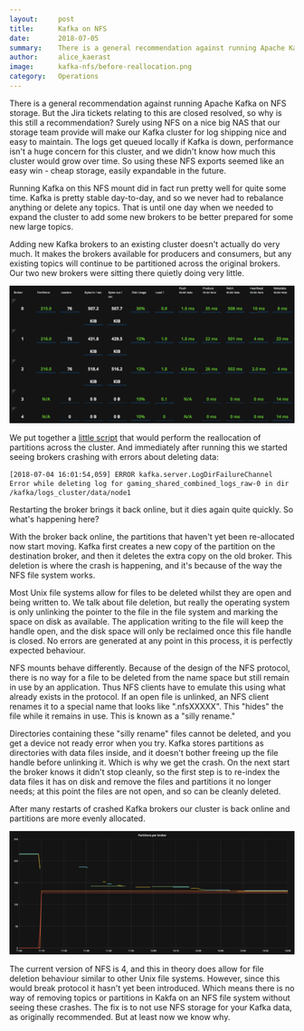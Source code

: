 ```yaml
---
layout:     post
title:      Kafka on NFS
date:       2018-07-05
summary:    There is a general recommendation against running Apache Kafka on NFS storage, but nobody really gives a good explanation as to why.  In this post we look at some broker crashes we have seen happening on Kafka clusters which use NFS storage and why they were happening.
author:     alice_kaerast
image:      kafka-nfs/before-reallocation.png
category:   Operations
---
```


There is a general recommendation against running Apache Kafka on NFS storage.  But the Jira tickets relating to this are closed resolved, so why is this still a recommendation?  Surely using NFS on a nice big NAS that our storage team provide will make our Kafka cluster for log shipping nice and easy to maintain.  The logs get queued locally if Kafka is down, performance isn't a huge concern for this cluster, and we didn't know how much this cluster would grow over time.  So using these NFS exports seemed like an easy win - cheap storage, easily expandable in the future.

Running Kafka on this NFS mount did in fact run pretty well for quite some time.  Kafka is pretty stable day-to-day, and so we never had to rebalance anything or delete any topics.  That is until one day when we needed to expand the cluster to add some new brokers to be better prepared for some new large topics.

Adding new Kafka brokers to an existing cluster doesn't actually do very much.  It makes the brokers available for producers and consumers, but any existing topics will continue to be partitioned across the original brokers.  Our two new brokers were sitting there quietly doing very little.

![Unused brokers](/images/kafka-nfs/before-reallocation.png)

We put together a [little script](https://gist.github.com/WheresAlice/c347e6b909d0bbc4256bb891e74c3191) that would perform the reallocation of partitions across the cluster.  And immediately after running this we started seeing brokers crashing with errors about deleting data:

```
[2018-07-04 16:01:54,059] ERROR kafka.server.LogDirFailureChannel Error while deleting log for gaming_shared_combined_logs_raw-0 in dir /kafka/logs_cluster/data/node1
```

Restarting the broker brings it back online, but it dies again quite quickly.  So what's happening here?

With the broker back online, the partitions that haven't yet been re-allocated now start moving.  Kafka first creates a new copy of the partition on the destination broker, and then it deletes the extra copy on the old broker.  This deletion is where the crash is happening, and it's because of the way the NFS file system works.

Most Unix file systems allow for files to be deleted whilst they are open and being written to.  We talk about file deletion, but really the operating system is only unlinking the pointer to the file in the file system and marking the space on disk as available.  The application writing to the file will keep the handle open, and the disk space will only be reclaimed once this file handle is closed.  No errors are generated at any point in this process, it is perfectly expected behaviour.

NFS mounts behave differently.  Because of the design of the NFS protocol, there is no way for a file to be deleted from the name space but still remain in use by an application. Thus NFS clients have to emulate this using what already exists in the protocol.  If an open file is unlinked, an NFS client renames it to a special name that looks like ".nfsXXXXX". This "hides" the file while it remains in use. This is known as a "silly rename."

Directories containing these "silly rename" files cannot be deleted, and you get a device not ready error when you try.  Kafka stores partitions as directories with data files inside, and it doesn't bother freeing up the file handle before unlinking it.  Which is why we get the crash.  On the next start the broker knows it didn't stop cleanly, so the first step is to re-index the data files it has on disk and remove the files and partitions it no longer needs; at this point the files are not open, and so can be cleanly deleted.

After many restarts of crashed Kafka brokers our cluster is back online and partitions are more evenly allocated.

![Graph of partition allocation](/images/kafka-nfs/after-reallocation.png)

The current version of NFS is 4, and this in theory does allow for file deletion behaviour similar to other Unix file systems.  However, since this would break protocol it hasn't yet been introduced.  Which means there is no way of removing topics or partitions in Kakfa on an NFS file system without seeing these crashes.  The fix is to not use NFS storage for your Kafka data, as originally recommended.  But at least now we know why.